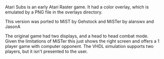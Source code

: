 Atari Subs is an early Atari Raster game. It had a color overlay, which is emulated by a PNG file in the overlays directory.

This version was ported to MiST by Gehstock and MiSTer by alanswx and JasonA

The original game had two displays, and a head to head combat mode. Given the limitations of MiSTer this just shows the right screen and offers a 1 player game with computer opponent. The VHDL simulation supports two players, but it isn't presented to the user.
